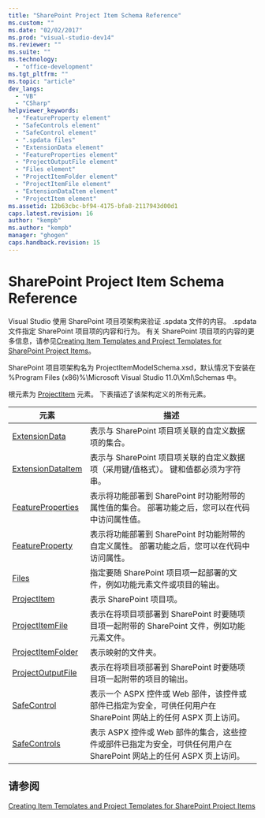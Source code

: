 ```yaml
---
title: "SharePoint Project Item Schema Reference"
ms.custom: ""
ms.date: "02/02/2017"
ms.prod: "visual-studio-dev14"
ms.reviewer: ""
ms.suite: ""
ms.technology: 
  - "office-development"
ms.tgt_pltfrm: ""
ms.topic: "article"
dev_langs: 
  - "VB"
  - "CSharp"
helpviewer_keywords: 
  - "FeatureProperty element"
  - "SafeControls element"
  - "SafeControl element"
  - ".spdata files"
  - "ExtensionData element"
  - "FeatureProperties element"
  - "ProjectOutputFile element"
  - "Files element"
  - "ProjectItemFolder element"
  - "ProjectItemFile element"
  - "ExtensionDataItem element"
  - "ProjectItem element"
ms.assetid: 12b63cbc-bf94-4175-bfa8-2117943d00d1
caps.latest.revision: 16
author: "kempb"
ms.author: "kempb"
manager: "ghogen"
caps.handback.revision: 15
---
```

# SharePoint Project Item Schema Reference
  Visual Studio 使用 SharePoint 项目项架构来验证 .spdata 文件的内容。  .spdata 文件指定 SharePoint 项目项的内容和行为。  有关 SharePoint 项目项的内容的更多信息，请参见[Creating Item Templates and Project Templates for SharePoint Project Items](../sharepoint/creating-item-templates-and-project-templates-for-sharepoint-project-items.md)。  
  
 SharePoint 项目项架构名为 ProjectItemModelSchema.xsd，默认情况下安装在 %Program Files \(x86\)%\\Microsoft Visual Studio 11.0\\Xml\\Schemas 中。  
  
 根元素为 [ProjectItem](../sharepoint/projectitem-element.md) 元素。  下表描述了该架构定义的所有元素。  
  
|元素|描述|  
|--------|--------|  
|[ExtensionData](../sharepoint/extensiondata-element.md)|表示与 SharePoint 项目项关联的自定义数据项的集合。|  
|[ExtensionDataItem](../sharepoint/extensiondataitem-element.md)|表示与 SharePoint 项目项关联的自定义数据项（采用键\/值格式）。  键和值都必须为字符串。|  
|[FeatureProperties](../sharepoint/featureproperties-element.md)|表示将功能部署到 SharePoint 时功能附带的属性值的集合。  部署功能之后，您可以在代码中访问属性值。|  
|[FeatureProperty](../sharepoint/featureproperty-element.md)|表示将功能部署到 SharePoint 时功能附带的自定义属性。  部署功能之后，您可以在代码中访问属性。|  
|[Files](../sharepoint/files-element.md)|指定要随 SharePoint 项目项一起部署的文件，例如功能元素文件或项目的输出。|  
|[ProjectItem](../sharepoint/projectitem-element.md)|表示 SharePoint 项目项。|  
|[ProjectItemFile](../sharepoint/projectitemfile-element.md)|表示在将项目项部署到 SharePoint 时要随项目项一起附带的 SharePoint 文件，例如功能元素文件。|  
|[ProjectItemFolder](../sharepoint/projectitemfolder-element.md)|表示映射的文件夹。|  
|[ProjectOutputFile](../sharepoint/projectoutputfile-element.md)|表示在将项目项部署到 SharePoint 时要随项目项一起附带的项目的输出。|  
|[SafeControl](../sharepoint/safecontrol-element.md)|表示一个 ASPX 控件或 Web 部件，该控件或部件已指定为安全，可供任何用户在 SharePoint 网站上的任何 ASPX 页上访问。|  
|[SafeControls](../sharepoint/safecontrols-element.md)|表示 ASPX 控件或 Web 部件的集合，这些控件或部件已指定为安全，可供任何用户在 SharePoint 网站上的任何 ASPX 页上访问。|  
  
## 请参阅  
 [Creating Item Templates and Project Templates for SharePoint Project Items](../sharepoint/creating-item-templates-and-project-templates-for-sharepoint-project-items.md)  
  
  